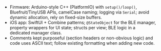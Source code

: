 - Firmware: Arduino-style C++ (PlatformIO) with `setup()/loop()`, Bluefruit/TinyUSB APIs, camelCase naming; logging via `Serial`; avoid dynamic allocation, rely on fixed-size buffers.
- iOS app: SwiftUI + Combine patterns; `@StateObject` for the BLE manager, property wrappers for UI state; structs per view; BLE logic in a dedicated manager class.
- Comments kept purposeful (section headers or non-obvious logic) and code uses ASCII text; follow existing formatting when adding new code.